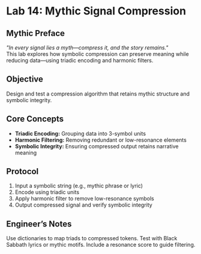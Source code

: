 # Lab 14: Mythic Signal Compression

## Mythic Preface
_"In every signal lies a myth—compress it, and the story remains."_  
This lab explores how symbolic compression can preserve meaning while reducing data—using triadic encoding and harmonic filters.

## Objective
Design and test a compression algorithm that retains mythic structure and symbolic integrity.

## Core Concepts
- **Triadic Encoding:** Grouping data into 3-symbol units
- **Harmonic Filtering:** Removing redundant or low-resonance elements
- **Symbolic Integrity:** Ensuring compressed output retains narrative meaning

## Protocol
1. Input a symbolic string (e.g., mythic phrase or lyric)
2. Encode using triadic units
3. Apply harmonic filter to remove low-resonance symbols
4. Output compressed signal and verify symbolic integrity

## Engineer’s Notes
Use dictionaries to map triads to compressed tokens. Test with Black Sabbath lyrics or mythic motifs. Include a resonance score to guide filtering.
